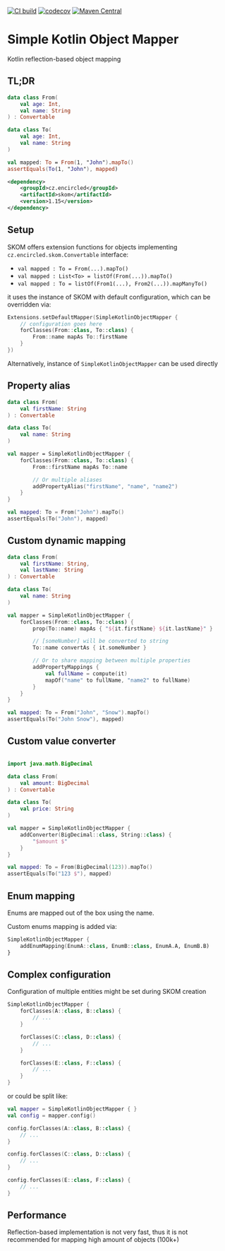 [![CI build](https://github.com/encircled/skom/actions/workflows/run-tests-action.yml/badge.svg)](https://github.com/encircled/skom/actions/workflows/run-tests-action.yml)
[![codecov](https://codecov.io/gh/encircled/skom/branch/main/graph/badge.svg)](https://codecov.io/gh/encircled/skom)
[![Maven Central](https://img.shields.io/maven-central/v/cz.encircled/skom.svg?label=Maven%20Central)](https://search.maven.org/artifact/cz.encircled/skom/1.16/jar)

# Simple Kotlin Object Mapper

Kotlin reflection-based object mapping

## TL;DR

```kotlin
data class From(
    val age: Int,
    val name: String
) : Convertable

data class To(
    val age: Int,
    val name: String
)

val mapped: To = From(1, "John").mapTo()
assertEquals(To(1, "John"), mapped)
```

```xml
<dependency>
    <groupId>cz.encircled</groupId>
    <artifactId>skom</artifactId>
    <version>1.15</version>
</dependency>
```

## Setup

SKOM offers extension functions for objects implementing `cz.encircled.skom.Convertable` interface:

- `val mapped : To = From(...).mapTo()`
- `val mapped : List<To> = listOf(From(...)).mapTo()`
- `val mapped : To = listOf(From1(...), From2(...)).mapManyTo()`

it uses the instance of SKOM with default configuration, which can be overridden via:

```kotlin
Extensions.setDefaultMapper(SimpleKotlinObjectMapper {
    // configuration goes here
    forClasses(From::class, To::class) {
        From::name mapAs To::firstName
    }
})
```

Alternatively, instance of `SimpleKotlinObjectMapper` can be used directly

## Property alias

```kotlin
data class From(
    val firstName: String
) : Convertable

data class To(
    val name: String
)

val mapper = SimpleKotlinObjectMapper {
    forClasses(From::class, To::class) {
        From::firstName mapAs To::name

        // Or multiple aliases
        addPropertyAlias("firstName", "name", "name2")
    }
}

val mapped: To = From("John").mapTo()
assertEquals(To("John"), mapped)
```

## Custom dynamic mapping

```kotlin
data class From(
    val firstName: String,
    val lastName: String
) : Convertable

data class To(
    val name: String
)

val mapper = SimpleKotlinObjectMapper {
    forClasses(From::class, To::class) {
        prop(To::name) mapAs { "${it.firstName} ${it.lastName}" }

        // [someNumber] will be converted to string
        To::name convertAs { it.someNumber }

        // Or to share mapping between multiple properties  
        addPropertyMappings {
            val fullName = compute(it)
            mapOf("name" to fullName, "name2" to fullName)
        }
    }
}

val mapped: To = From("John", "Snow").mapTo()
assertEquals(To("John Snow"), mapped)
```

## Custom value converter

```kotlin

import java.math.BigDecimal

data class From(
    val amount: BigDecimal
) : Convertable

data class To(
    val price: String
)

val mapper = SimpleKotlinObjectMapper {
    addConverter(BigDecimal::class, String::class) {
        "$amount $"
    }
}

val mapped: To = From(BigDecimal(123)).mapTo()
assertEquals(To("123 $"), mapped)
```

## Enum mapping

Enums are mapped out of the box using the name.

Custom enums mapping is added via:

```kotlin
SimpleKotlinObjectMapper {
    addEnumMapping(EnumA::class, EnumB::class, EnumA.A, EnumB.B)
}
```

## Complex configuration

Configuration of multiple entities might be set during SKOM creation

```kotlin
SimpleKotlinObjectMapper {
    forClasses(A::class, B::class) {
        // ...
    }

    forClasses(C::class, D::class) {
        // ...
    }

    forClasses(E::class, F::class) {
        // ...
    }
}
```

or could be split like:

```kotlin
val mapper = SimpleKotlinObjectMapper { }
val config = mapper.config()

config.forClasses(A::class, B::class) {
    // ...
}

config.forClasses(C::class, D::class) {
    // ...
}

config.forClasses(E::class, F::class) {
    // ...
}
```

## Performance

Reflection-based implementation is not very fast, thus it is not recommended for mapping high amount of objects (100k+)
